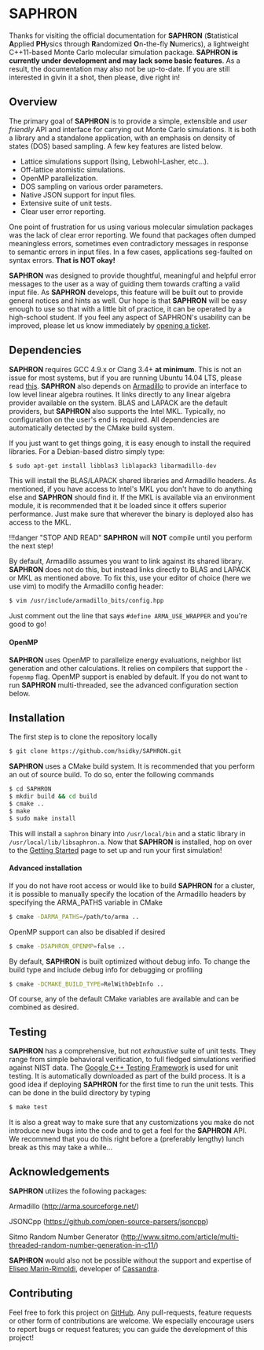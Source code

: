 # SAPHRON

Thanks for visiting the official documentation for **SAPHRON** 
(**S**tatistical **A**pplied **PH**ysics through **R**andomized **O**n-the-fly **N**umerics), 
a lightweight C++11-based Monte Carlo molecular simulation package. **SAPHRON is currently 
under development and may lack some basic features**. As a result, the documentation may also 
not be up-to-date. If you are still interested in givin it a shot, then please, dive right in!

## Overview

The primary goal of **SAPHRON** is to provide a simple, extensible and *user friendly* API and 
interface for carrying out Monte Carlo simulations. It is both a library and a standalone 
application, with an emphasis on density of states (DOS) based sampling. A few key features 
are listed below.

* Lattice simulations support (Ising, Lebwohl-Lasher, etc...).
* Off-lattice atomistic simulations.
* OpenMP parallelization.
* DOS sampling on various order parameters.
* Native JSON support for input files.
* Extensive suite of unit tests.
* Clear user error reporting.

One point of frustration for us using various molecular simulation packages was the lack 
of clear error reporting. We found that packages often dumped meaningless errors, sometimes
even contradictory messages in response to semantic errors in input files. In a few cases, 
applications seg-faulted on syntax errors. **That is NOT okay!**

**SAPHRON** was designed to provide thoughtful, meaningful and helpful error messages to the user
as a way of guiding them towards crafting a valid input file. As **SAPHRON** develops, this feature 
will be built out to provide general notices and hints as well. Our hope is that **SAPHRON** will
be easy enough to use so that with a little bit of practice, it can be operated by a high-school 
student. If you feel any aspect of SAPHRON's usability can be improved, please let us know 
immediately by [opening a ticket](https://github.com/hsidky/SAPHRON/issues/new).

## Dependencies

**SAPHRON** requires GCC 4.9.x or Clang 3.4+ **at minimum**. This is not an issue for most 
systems, but if you are running Ubuntu 14.04 LTS, please read 
[this](http://askubuntu.com/questions/466651/how-do-i-use-the-latest-gcc-4-9-on-ubuntu-14-04).
**SAPHRON** also depends on [Armadillo](http://arma.sourceforge.net/) to provide an interface to 
low level linear algebra routines. It links directly to any linear algebra provider 
available on the system. BLAS and LAPACK are the default providers, but **SAPHRON** 
also supports the Intel MKL. Typically, no configuration on the user's end is required. 
All dependencies are automatically detected by the CMake build system. 

If you just want to get things going, it is easy enough to install the required libraries.
For a Debian-based distro simply type:

```bash
$ sudo apt-get install libblas3 liblapack3 libarmadillo-dev
```

This will install the BLAS/LAPACK shared libraries and Armadillo headers. As mentioned, 
if you have access to Intel's MKL you don't have to do anything else and **SAPHRON** should 
find it. If the MKL is available via an environment module, it is recommended that it be 
loaded since it offers superior performance. Just make sure that wherever the binary is
deployed also has access to the MKL.

!!!danger "STOP AND READ"
	**SAPHRON** will **NOT** compile until you perform the next step!

By default, Armadillo assumes you want to link against its shared library. **SAPHRON** does not do this, 
but instead links directly to BLAS and LAPACK or MKL as mentioned above. To fix this, use your editor 
of choice (here we use vim) to modify the Armadillo config header:

```bash
$ vim /usr/include/armadillo_bits/config.hpp
```

Just comment out the line that says `#define ARMA_USE_WRAPPER` and you're good to go!

#### OpenMP 

**SAPHRON** uses OpenMP to parallelize energy evaluations, neighbor list generation and other 
calculations. It relies on compilers that support the `-fopenmp` flag. OpenMP support is enabled
by default. If you do not want to run **SAPHRON** multi-threaded, see the advanced configuration 
section below.

## Installation

The first step is to clone the repository locally

```bash	
$ git clone https://github.com/hsidky/SAPHRON.git
```

**SAPHRON** uses a CMake build system. It is recommended that you perform an out of source build. 
To do so, enter the following commands

```bash	
$ cd SAPHRON
$ mkdir build && cd build
$ cmake .. 
$ make
$ sudo make install
```

This will install a `saphron` binary into `/usr/local/bin` and a static library in `/usr/local/lib/libsaphron.a`.
Now that **SAPHRON** is installed, hop on over to the [Getting Started](getting-started.md) page to
set up and run your first simulation!

#### Advanced installation

If you do not have root access or would like to build **SAPHRON** for a cluster, it is possible 
to manually specify the location of the Armadillo headers by specifying the ARMA_PATHS variable
in CMake

```bash
$ cmake -DARMA_PATHS=/path/to/arma ..
```

OpenMP support can also be disabled if desired

```bash
$ cmake -DSAPHRON_OPENMP=false ..
```

By default, **SAPHRON** is built optimized without debug info. To change the build type and 
include debug info for debugging or profiling

```bash
$ cmake -DCMAKE_BUILD_TYPE=RelWithDebInfo ..
```

Of course, any of the default CMake variables are available and can be combined as desired.

## Testing 

**SAPHRON** has a comprehensive, but not *exhaustive* suite of unit tests. They range from 
simple behavioral verification, to full fledged simulations verified against NIST data. 
The [Google C++ Testing Framework](https://code.google.com/p/googletest/) is used for 
unit testing. It is automatically downloaded as part of the build process. It is a good idea 
if deploying **SAPHRON** for the first time to run the unit tests. This can be done in the build 
directory by typing 

```bash	
$ make test
```

It is also a great way to make sure that any customizations you make do not introduce new 
bugs into the code and to get a feel for the **SAPHRON** API. We recommend that you do this 
right before a (preferably lengthy) lunch break as this may take a while...

## Acknowledgements 

**SAPHRON** utilizes the following packages: 

Armadillo (http://arma.sourceforge.net/)

JSONCpp (https://github.com/open-source-parsers/jsoncpp)

Sitmo Random Number Generator (http://www.sitmo.com/article/multi-threaded-random-number-generation-in-c11/)

**SAPHRON** would also not be possible without the support and expertise of [Eliseo Marin-Rimoldi](https://github.com/emarinri), 
developer of [Cassandra](http://cassandra.nd.edu/).

## Contributing

Feel free to fork this project on [GitHub](https://github.com/hsidky/SAPHRON). Any pull-requests,
feature requests or other form of contributions are welcome. We especially encourage users to 
report bugs or request features; you can guide the development of this project!

